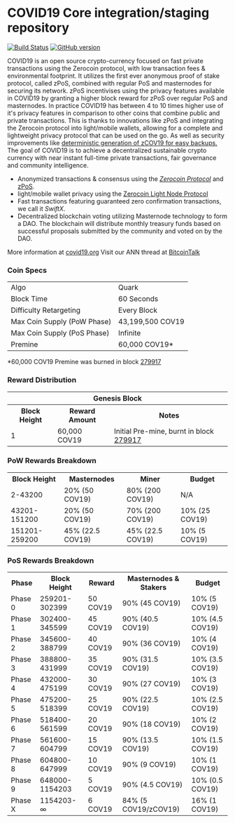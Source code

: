 COVID19 Core integration/staging repository
=====================================

[![Build Status](https://travis-ci.org/COVID19-Project/COVID19.svg?branch=master)](https://travis-ci.org/COVID19-Project/COVID19) [![GitHub version](https://badge.fury.io/gh/COVID19-Project%2FCOVID19.svg)](https://badge.fury.io/gh/COVID19-Project%2FCOVID19)

COVID19 is an open source crypto-currency focused on fast private transactions using the Zerocoin protocol, with low transaction fees & environmental footprint.  It utilizes the first ever anonymous proof of stake protocol, called zPoS, combined with regular PoS and masternodes for securing its network. zPoS incentivises using the privacy features available in COVID19 by granting a higher block reward for zPoS over regular PoS and masternodes. In practice COVID19 has between 4 to 10 times higher use of it's privacy features in comparison to other coins that combine public and private transactions. This is thanks to innovations like zPoS and integrating the Zerocoin protocol into light/mobile wallets, allowing for a complete and lightweight privacy protocol that can be used on the go. As well as security improvements like [deterministic generation of zCOV19 for easy backups.](https://www.reddit.com/r/covid19/comments/8gbjf7/how_to_use_deterministic_zerocoin_generation/)
The goal of COVID19 is to achieve a decentralized sustainable crypto currency with near instant full-time private transactions, fair governance and community intelligence.
- Anonymized transactions & consensus using the [_Zerocoin Protocol_](http://www.covid19.org/zcov19) and [zPoS](https://covid19.org/zpos/).
- light/mobile wallet privacy using the [Zerocoin Light Node Protocol](https://covid19.org/wp-content/uploads/2018/11/Zerocoin_Light_Node_Protocol.pdf)
- Fast transactions featuring guaranteed zero confirmation transactions, we call it _SwiftX_.
- Decentralized blockchain voting utilizing Masternode technology to form a DAO. The blockchain will distribute monthly treasury funds based on successful proposals submitted by the community and voted on by the DAO.

More information at [covid19.org](http://www.covid19.org) Visit our ANN thread at [BitcoinTalk](http://www.bitcointalk.org/index.php?topic=1262920)

### Coin Specs
<table>
<tr><td>Algo</td><td>Quark</td></tr>
<tr><td>Block Time</td><td>60 Seconds</td></tr>
<tr><td>Difficulty Retargeting</td><td>Every Block</td></tr>
<tr><td>Max Coin Supply (PoW Phase)</td><td>43,199,500 COV19</td></tr>
<tr><td>Max Coin Supply (PoS Phase)</td><td>Infinite</td></tr>
<tr><td>Premine</td><td>60,000 COV19*</td></tr>
</table>

*60,000 COV19 Premine was burned in block [279917](http://www.presstab.pw/phpexplorer/COVID19/block.php?blockhash=206d9cfe859798a0b0898ab00d7300be94de0f5469bb446cecb41c3e173a57e0)

### Reward Distribution

<table>
<th colspan=4>Genesis Block</th>
<tr><th>Block Height</th><th>Reward Amount</th><th>Notes</th></tr>
<tr><td>1</td><td>60,000 COV19</td><td>Initial Pre-mine, burnt in block <a href="http://www.presstab.pw/phpexplorer/COVID19/block.php?blockhash=206d9cfe859798a0b0898ab00d7300be94de0f5469bb446cecb41c3e173a57e0">279917</a></td></tr>
</table>

### PoW Rewards Breakdown

<table>
<th>Block Height</th><th>Masternodes</th><th>Miner</th><th>Budget</th>
<tr><td>2-43200</td><td>20% (50 COV19)</td><td>80% (200 COV19)</td><td>N/A</td></tr>
<tr><td>43201-151200</td><td>20% (50 COV19)</td><td>70% (200 COV19)</td><td>10% (25 COV19)</td></tr>
<tr><td>151201-259200</td><td>45% (22.5 COV19)</td><td>45% (22.5 COV19)</td><td>10% (5 COV19)</td></tr>
</table>

### PoS Rewards Breakdown

<table>
<th>Phase</th><th>Block Height</th><th>Reward</th><th>Masternodes & Stakers</th><th>Budget</th>
<tr><td>Phase 0</td><td>259201-302399</td><td>50 COV19</td><td>90% (45 COV19)</td><td>10% (5 COV19)</td></tr>
<tr><td>Phase 1</td><td>302400-345599</td><td>45 COV19</td><td>90% (40.5 COV19)</td><td>10% (4.5 COV19)</td></tr>
<tr><td>Phase 2</td><td>345600-388799</td><td>40 COV19</td><td>90% (36 COV19)</td><td>10% (4 COV19)</td></tr>
<tr><td>Phase 3</td><td>388800-431999</td><td>35 COV19</td><td>90% (31.5 COV19)</td><td>10% (3.5 COV19)</td></tr>
<tr><td>Phase 4</td><td>432000-475199</td><td>30 COV19</td><td>90% (27 COV19)</td><td>10% (3 COV19)</td></tr>
<tr><td>Phase 5</td><td>475200-518399</td><td>25 COV19</td><td>90% (22.5 COV19)</td><td>10% (2.5 COV19)</td></tr>
<tr><td>Phase 6</td><td>518400-561599</td><td>20 COV19</td><td>90% (18 COV19)</td><td>10% (2 COV19)</td></tr>
<tr><td>Phase 7</td><td>561600-604799</td><td>15 COV19</td><td>90% (13.5 COV19)</td><td>10% (1.5 COV19)</td></tr>
<tr><td>Phase 8</td><td>604800-647999</td><td>10 COV19</td><td>90% (9 COV19)</td><td>10% (1 COV19)</td></tr>
<tr><td>Phase 9</td><td>648000-1154203</td><td>5 COV19</td><td>90% (4.5 COV19)</td><td>10% (0.5 COV19)</td></tr>
<tr><td>Phase X</td><td>1154203-∞</td><td>6 COV19</td><td>84% (5 COV19/zCOV19)</td><td>16% (1 COV19)</td></tr>
</table>
